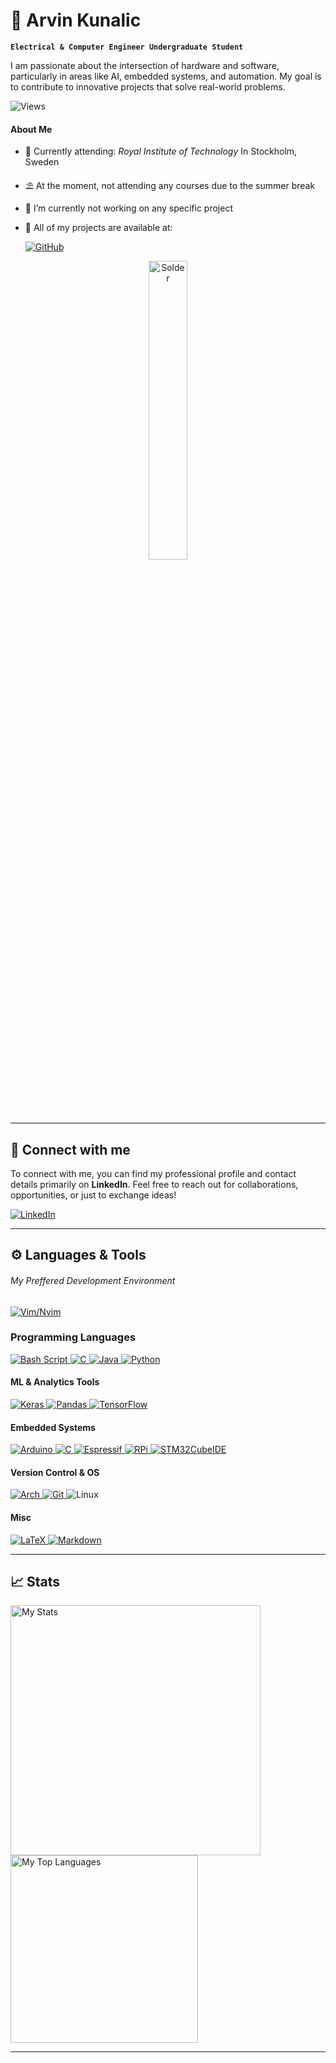 <!-- Title and GIF -->
# 👋 Arvin Kunalic

**`Electrical & Computer Engineer Undergraduate Student`**

I am passionate about the intersection of hardware and software, particularly in areas like AI, embedded systems, and automation. My goal is to contribute to innovative projects that solve real-world problems.

![Views](https://komarev.com/ghpvc/?username=hazofinho&label=Profile_Views&abbreviated=true&style=for-the-badge)

#### About Me
-  🏫 Currently attending: *Royal Institute of Technology* In Stockholm, Sweden 
<!-- 📚 At the moment, attending courses:  -->
- ⛱️ At the moment, not attending any courses due to the summer break
- 🔭 I’m currently not working on any specific project
- 📌 All of my projects are available at:

    <a href="https://github.com/Hazofinho?tab=repositories">
        <img alt="GitHub"
        src="https://img.shields.io/badge/My_GitHub-181717?style=for-the-badge&logo=github&logoColor=White"/>
    </a>

<p align="center" href="#">
    <img alt="Solder" style="width: 35%" 
    src="https://media4.giphy.com/media/v1.Y2lkPTc5MGI3NjExaXF5YmUzd3V3MGk4N3FtNjJjeDJjOGs1Ymp1aGRnNjZhcDh0OWlsMSZlcD12MV9pbnRlcm5hbF9naWZfYnlfaWQmY3Q9Zw/elDC4UUuvx7eFoUFUl/giphy.webp">
</p>

---

## 🥂 Connect with me
To connect with me, you can find my professional profile and contact details primarily on **LinkedIn**. Feel free to reach out for collaborations, opportunities, or just to exchange ideas!

<a href="https://www.linkedin.com/in/arvin-k-6a4546205">
    <img alt="LinkedIn"
    src="https://img.shields.io/badge/LinkedIn-0077B5?style=for-the-badge&logo=linkedin&logoColor=white"/>
</a>

---

## ⚙️ Languages & Tools
###### My Preffered Development Environment  
<a href="https://neovim.io/">
    <img alt="Vim/Nvim"
    src="https://img.shields.io/badge/NeoVim-%2357A143.svg?&style=for-the-badge&logo=neovim&logoColor=white"/>
</a>

### Programming Languages 
<a href="https://www.gnu.org/software/bash/">
    <img alt="Bash Script"
        src="https://img.shields.io/badge/bash_script-%23121011.svg?style=for-the-badge&logo=gnu-bash&logoColor=white"/>
</a>

<a href="https://www.cprogramming.com/">
    <img alt="C" 
    src="https://img.shields.io/badge/C-00599C?style=for-the-badge&logo=c&logoColor=white"/>
</a>

<a href="https://www.java.com/en/">
    <img alt="Java"
    src="https://img.shields.io/badge/java-%23ED8B00.svg?style=for-the-badge&logo=openjdk&logoColor=white"/>
</a>

<a href="https://www.python.org">
    <img alt="Python" 
    src="https://img.shields.io/badge/Python-FFD43B?style=for-the-badge&logo=python&logoColor=blue"/>
</a>

#### ML & Analytics Tools 
<a href="https://keras.io/">
    <img alt="Keras" 
        src="https://img.shields.io/badge/Keras-FF0000?style=for-the-badge&logo=keras&logoColor=white"/>
</a>

<a href="https://pandas.pydata.org/">
    <img alt="Pandas" 
        src="https://img.shields.io/badge/Pandas-2C2D72?style=for-the-badge&logo=pandas&logoColor=white"/>
</a>

<a href="https://www.tensorflow.org">
    <img alt="TensorFlow"
    src="https://img.shields.io/badge/TensorFlow-FF6F00?style=for-the-badge&logo=tensorflow&logoColor=white"/>
</a>

#### Embedded Systems 
<a href="https://www.arduino.cc/">
    <img alt="Arduino" 
    src="https://img.shields.io/badge/-Arduino-00979D?style=for-the-badge&logo=Arduino&logoColor=white"/>
</a>

<a href="https://www.cprogramming.com/">
    <img alt="C" 
    src="https://img.shields.io/badge/C-00599C?style=for-the-badge&logo=c&logoColor=white"/>
</a> 

<a href="https://www.espressif.com/">
    <img alt="Espressif"
    src="https://img.shields.io/badge/espressif-E7352C.svg?style=for-the-badge&logo=espressif&logoColor=white"/>
<a/>

<a href="https://www.raspberrypi.com/">
    <img alt="RPi"
    src="https://img.shields.io/badge/-Raspberry_Pi-C51A4A?style=for-the-badge&logo=Raspberry-Pi" />
<a/>

<a href="https://www.st.com/en/development-tools/stm32cubeide.html">
    <img alt="STM32CubeIDE" 
    src="https://img.shields.io/badge/STM32Cube_IDE-03234B?style=for-the-badge&logo=stmicroelectronics&logocolor=white"/>
</a>

#### Version Control & OS 
<a href="https://archlinux.org/">
    <img alt="Arch"
    src="https://img.shields.io/badge/Arch%20Linux-1793D1?style=for-the-badge&logo=arch-linux&logoColor=white" />
</a>

<a href="https://git-scm.com/">
    <img alt="Git"
    src="https://img.shields.io/badge/GIT-E44C30?style=for-the-badge&logo=git&logoColor=white"/>
</a

<a href="https://www.linux.org/">
    <img alt="Linux" 
    src="https://img.shields.io/badge/Linux-FCC624?style=for-the-badge&logo=linux&logoColor=black"/>
</a>

#### Misc
<a href="https://www.latex-project.org/">
    <img alt="LaTeX" 
    src="https://img.shields.io/badge/LaTeX-%23008080?style=for-the-badge&logo=LaTeX&logoColor=white"/>
</a>

<a href="https://en.wikipedia.org/wiki/Markdown">
    <img alt="Markdown" 
    src="https://img.shields.io/badge/markdown-%23000000?style=for-the-badge&logo=markdown&logoColor=white"/>
</a>

---

## 📈 Stats

<p>
    <img alt="My Stats" width="400" 
    src="https://github-readme-stats.vercel.app/api?username=Hazofinho&theme=highcontrast&show_icons=true&hide_border=true&count_private=true">
    <img alt="My Top Languages" width="300" 
    src="https://github-readme-stats.vercel.app/api/top-langs/?username=Hazofinho&theme=highcontrast&show_icons=true&hide_border=true&layout=compact">
</p>

---
